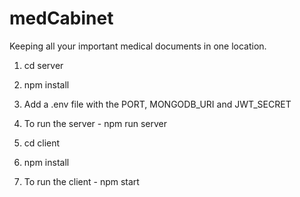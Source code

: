 # medCabinet
Keeping all your important medical documents in one location.

1. cd server
2. npm install
3. Add a .env file with the PORT, MONGODB_URI and JWT_SECRET

3. To run the server - npm run server

4. cd client
5. npm install

6. To run the client - npm start
